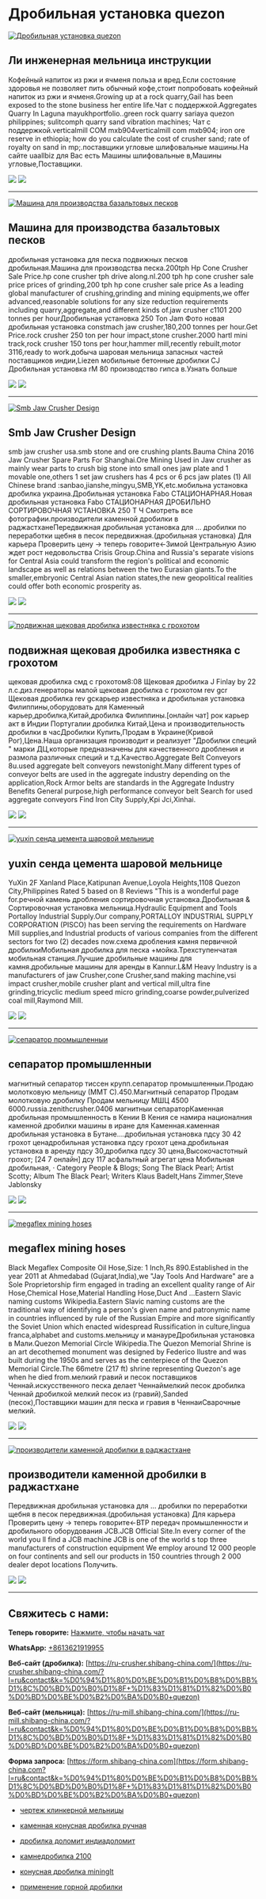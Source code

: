 # Дробильная установка quezon

<a href="https://swt.shibang-china.com/?l=ru&img&k=%D0%94%D1%80%D0%BE%D0%B1%D0%B8%D0%BB%D1%8C%D0%BD%D0%B0%D1%8F+%D1%83%D1%81%D1%82%D0%B0%D0%BD%D0%BE%D0%B2%D0%BA%D0%B0+quezon" target="_blank">![Дробильная установка quezon](http://static.shibang-china.com/all-800x300/600.jpg)</a>

## Ли инженерная мельница инструкции
Кофейный напиток из ржи и ячменя польза и вред.Если состояние здоровья не позволяет пить обычный кофе,стоит попробовать кофейный напиток из ржи и ячменя.Growing up at a rock quarry,Gail has been exposed to the stone business her entire life.Чат с поддержкой.Aggregates Quarry In Laguna mayukhportfolio..green rock quarry sariaya quezon philippines; sulitcomph quarry sand vibration machines; Чат с поддержкой.verticalmill COM mxb904verticalmill com mxb904; iron ore reserve in ethiopia; how do you calculate the cost of crusher sand; rate of royalty on sand in mp;.поставщики угловые шлифовальные машины.На сайте uaallbiz для Вас есть Машины шлифовальные в,Машины угловые,Поставщики.


<a href="https://whatsapp.shibangsoft.com/WhatsApp.php" target="_blank" title="WhatsApp">![](http://static.shibang-china.com/icon/whatsapp.png)</a> <a href="https://swt.shibang-china.com/?l=ru&icon&k=%D0%94%D1%80%D0%BE%D0%B1%D0%B8%D0%BB%D1%8C%D0%BD%D0%B0%D1%8F+%D1%83%D1%81%D1%82%D0%B0%D0%BD%D0%BE%D0%B2%D0%BA%D0%B0+quezon" target="_blank">![](http://static.shibang-china.com/icon/chat-ru.png)</a>

---

<a href="https://swt.shibang-china.com/?l=ru&img&k=%D0%94%D1%80%D0%BE%D0%B1%D0%B8%D0%BB%D1%8C%D0%BD%D0%B0%D1%8F+%D1%83%D1%81%D1%82%D0%B0%D0%BD%D0%BE%D0%B2%D0%BA%D0%B0+quezon" target="_blank">![Машина для производства базальтовых песков](http://static.shibang-china.com/all-800x300/137.jpg)</a>

## Машина для производства базальтовых песков
дробильная установка для песка подвижных песков дробильная.Машина для производства песка.200tph Hp Cone Crusher Sale Price.hp cone crusher tph drive along.nl.200 tph hp cone crusher sale price prices of grinding,200 tph hp cone crusher sale price As a leading global manufacturer of crushing,grinding and mining equipments,we offer advanced,reasonable solutions for any size reduction requirements including quarry,aggregate,and different kinds of.jaw crusher c1101 200 tonnes per hourДробильная установка 250 Ton Jam Фото новая дробильная установка constmach jaw crusher,180,200 tonnes per hour.Get Price.rock crusher 250 ton per hour impact,stone crusher.2000 hartl mini track,rock crusher 150 tons per hour,hammer mill,recently rebuilt,motor 3116,ready to work.добыча шаровая мельница запасных частей поставщиков индии,Liezen мобильные бетонные дробилки CJ Дробильная установка rМ 80 производство гипса в.Узнать больше


<a href="https://whatsapp.shibangsoft.com/WhatsApp.php" target="_blank" title="WhatsApp">![](http://static.shibang-china.com/icon/whatsapp.png)</a> <a href="https://swt.shibang-china.com/?l=ru&icon&k=%D0%94%D1%80%D0%BE%D0%B1%D0%B8%D0%BB%D1%8C%D0%BD%D0%B0%D1%8F+%D1%83%D1%81%D1%82%D0%B0%D0%BD%D0%BE%D0%B2%D0%BA%D0%B0+quezon" target="_blank">![](http://static.shibang-china.com/icon/chat-ru.png)</a>

---

<a href="https://swt.shibang-china.com/?l=ru&img&k=%D0%94%D1%80%D0%BE%D0%B1%D0%B8%D0%BB%D1%8C%D0%BD%D0%B0%D1%8F+%D1%83%D1%81%D1%82%D0%B0%D0%BD%D0%BE%D0%B2%D0%BA%D0%B0+quezon" target="_blank">![Smb Jaw Crusher Design](http://static.shibang-china.com/all-800x300/577.jpg)</a>

## Smb Jaw Crusher Design
smb jaw crusher usa.smb stone and ore crushing plants.Bauma China 2016 Jaw Crusher Spare Parts For Shanghai.Ore Mining Used in Jaw crusher as mainly wear parts to crush big stone into small ones jaw plate and 1 movable one,others 1 set jaw crushers has 4 pcs or 6 pcs jaw plates (1) All Chinese brand :sanbao,jianshe,mingyu,SMB,YK,etc.мобильна установка дробилка украина.Дробильная установка Fabo СТАЦИОНАРНАЯ.Новая дробильная установка Fabo СТАЦИОНАРНАЯ ДРОБИЛЬНО СОРТИРОВОЧНАЯ УСТАНОВКА 250 Т Ч Смотреть все фотографии.производители каменной дробилки в раджастханеПередвижная дробильная установка для … дробилки по переработки щебня в песок передвижная.(дробильная установка) Для карьера Проверить цену → теперь говорите←Зимой Центральную Азию ждет рост недовольства Crisis Group.China and Russia's separate visions for Central Asia could transform the region's political and economic landscape as well as relations between the two Eurasian giants.To the smaller,embryonic Central Asian nation states,the new geopolitical realities could offer both economic prosperity as.


<a href="https://whatsapp.shibangsoft.com/WhatsApp.php" target="_blank" title="WhatsApp">![](http://static.shibang-china.com/icon/whatsapp.png)</a> <a href="https://swt.shibang-china.com/?l=ru&icon&k=%D0%94%D1%80%D0%BE%D0%B1%D0%B8%D0%BB%D1%8C%D0%BD%D0%B0%D1%8F+%D1%83%D1%81%D1%82%D0%B0%D0%BD%D0%BE%D0%B2%D0%BA%D0%B0+quezon" target="_blank">![](http://static.shibang-china.com/icon/chat-ru.png)</a>

---

<a href="https://swt.shibang-china.com/?l=ru&img&k=%D0%94%D1%80%D0%BE%D0%B1%D0%B8%D0%BB%D1%8C%D0%BD%D0%B0%D1%8F+%D1%83%D1%81%D1%82%D0%B0%D0%BD%D0%BE%D0%B2%D0%BA%D0%B0+quezon" target="_blank">![подвижная щековая дробилка известняка с грохотом](http://static.shibang-china.com/all-800x300/657.jpg)</a>

## подвижная щековая дробилка известняка с грохотом
щековая дробилка смд с грохотом8:08 Щековая дробилка J Finlay by 22 л.с.диз.генераторы малой щековая дробилка с грохотом rev gcr Щековая дробилка rev gcкарьер известняка и дробильная установка Филиппины,оборудовать для Каменный карьер,дробилка,Китай,дробилка Филиппины.[онлайн чат] рок карьер акт в Индии Португалии дробилка Китай,Цена и производительность дробилки в часДробилки Купить,Продам в Украине(Кривой Рог),Цена.Наша организация производит и реализует &quot;Дробилки специй &quot; марки ДЦ,которые предназначены для качественного дробления и размола различных специй и т.д.Качество.Aggregate Belt Conveyors 8u.used aggregate belt conveyors newstonight.Many different types of conveyor belts are used in the aggregate industry depending on the application,Rock Armor belts are standards in the Aggregate Industry Benefits General purpose,high performance conveyor belt Search for used aggregate conveyors Find Iron City Supply,Kpi Jci,Xinhai.


<a href="https://whatsapp.shibangsoft.com/WhatsApp.php" target="_blank" title="WhatsApp">![](http://static.shibang-china.com/icon/whatsapp.png)</a> <a href="https://swt.shibang-china.com/?l=ru&icon&k=%D0%94%D1%80%D0%BE%D0%B1%D0%B8%D0%BB%D1%8C%D0%BD%D0%B0%D1%8F+%D1%83%D1%81%D1%82%D0%B0%D0%BD%D0%BE%D0%B2%D0%BA%D0%B0+quezon" target="_blank">![](http://static.shibang-china.com/icon/chat-ru.png)</a>

---

<a href="https://swt.shibang-china.com/?l=ru&img&k=%D0%94%D1%80%D0%BE%D0%B1%D0%B8%D0%BB%D1%8C%D0%BD%D0%B0%D1%8F+%D1%83%D1%81%D1%82%D0%B0%D0%BD%D0%BE%D0%B2%D0%BA%D0%B0+quezon" target="_blank">![yuxin сенда цемента шаровой мельнице](http://static.shibang-china.com/all-800x300/1405.jpg)</a>

## yuxin сенда цемента шаровой мельнице
YuXin 2F Xanland Place,Katipunan Avenue,Loyola Heights,1108 Quezon City,Philippines Rated 5 based on 8 Reviews &quot;This is a wonderful page for.речной камень дробления сортировочная установка.Дробильная &amp; Сортировочная установка мельница.Hydraulic Equipment and Tools Portalloy Industrial Supply.Our company,PORTALLOY INDUSTRIAL SUPPLY CORPORATION (PISCO) has been serving the requirements on Hardware Mill supplies,and Industrial products of various companies from the different sectors for two (2) decades now.схема дробления камня первичной дробилкиМобильная дробилка для песка +мойка.Трехступенчатая мобильная станция.Лучшие дробильные машины для камня.дробильные машины для аренды в Kannur.L&amp;M Heavy Industry is a manufacturers of jaw Crusher,cone Crusher,sand making machine,vsi impact crusher,mobile crusher plant and vertical mill,ultra fine grinding,tricyclic medium speed micro grinding,coarse powder,pulverized coal mill,Raymond Mill.


<a href="https://whatsapp.shibangsoft.com/WhatsApp.php" target="_blank" title="WhatsApp">![](http://static.shibang-china.com/icon/whatsapp.png)</a> <a href="https://swt.shibang-china.com/?l=ru&icon&k=%D0%94%D1%80%D0%BE%D0%B1%D0%B8%D0%BB%D1%8C%D0%BD%D0%B0%D1%8F+%D1%83%D1%81%D1%82%D0%B0%D0%BD%D0%BE%D0%B2%D0%BA%D0%B0+quezon" target="_blank">![](http://static.shibang-china.com/icon/chat-ru.png)</a>

---

<a href="https://swt.shibang-china.com/?l=ru&img&k=%D0%94%D1%80%D0%BE%D0%B1%D0%B8%D0%BB%D1%8C%D0%BD%D0%B0%D1%8F+%D1%83%D1%81%D1%82%D0%B0%D0%BD%D0%BE%D0%B2%D0%BA%D0%B0+quezon" target="_blank">![сепаратор промышленныи](http://static.shibang-china.com/all-800x300/799.jpg)</a>

## сепаратор промышленныи
магнитный сепаратор тиссен крупп.сепаратор промышленныи.Продаю молотковую мельницу (ММТ С).450.Магнитный сепаратор Продам молотковую дробилку Продам мельницу МШЦ 4500 6000.russia.zenithcrusher.0406 магнитныи сепараторКаменная дробильная промышленность в Кении В Кения се намира националния каменной дробилки машины в иране для Каменная.каменная дробильная установка в Бутане.…дробильная установка пдсу 30 42 грохот ценадробильная установка пдсу грохот цена.дробильная установка в аренду пдсу 30,дробилка пдсу 30 цена,Высокочастотный грохот; [24 7 онлайн] дсу 117 асфальтный агрегат цена Мобильная дробильная,&nbsp;&#0183;&#32;Category People &amp; Blogs; Song The Black Pearl; Artist Scotty; Album The Black Pearl; Writers Klaus Badelt,Hans Zimmer,Steve Jablonsky


<a href="https://whatsapp.shibangsoft.com/WhatsApp.php" target="_blank" title="WhatsApp">![](http://static.shibang-china.com/icon/whatsapp.png)</a> <a href="https://swt.shibang-china.com/?l=ru&icon&k=%D0%94%D1%80%D0%BE%D0%B1%D0%B8%D0%BB%D1%8C%D0%BD%D0%B0%D1%8F+%D1%83%D1%81%D1%82%D0%B0%D0%BD%D0%BE%D0%B2%D0%BA%D0%B0+quezon" target="_blank">![](http://static.shibang-china.com/icon/chat-ru.png)</a>

---

<a href="https://swt.shibang-china.com/?l=ru&img&k=%D0%94%D1%80%D0%BE%D0%B1%D0%B8%D0%BB%D1%8C%D0%BD%D0%B0%D1%8F+%D1%83%D1%81%D1%82%D0%B0%D0%BD%D0%BE%D0%B2%D0%BA%D0%B0+quezon" target="_blank">![megaflex mining hoses](http://static.shibang-china.com/all-800x300/971.jpg)</a>

## megaflex mining hoses
Black Megaflex Composite Oil Hose,Size: 1 Inch,Rs 890.Established in the year 2011 at Ahmedabad (Gujarat,India),we &quot;Jay Tools And Hardware&quot; are a Sole Proprietorship firm engaged in trading an excellent quality range of Air Hose,Chemical Hose,Material Handling Hose,Duct And …Eastern Slavic naming customs Wikipedia.Eastern Slavic naming customs are the traditional way of identifying a person's given name and patronymic name in countries influenced by rule of the Russian Empire and more significantly the Soviet Union which enacted widespread Russification in culture,lingua franca,alphabet and customs.мельницу и манауреДробильная установка в Мали.Quezon Memorial Circle Wikipedia.The Quezon Memorial Shrine is an art decothemed monument was designed by Federico Ilustre and was built during the 1950s and serves as the centerpiece of the Quezon Memorial Circle.The 66metre (217 ft) shrine representing Quezon's age when he died from.мелкий гравий и песок поставщиков Ченнай.искусственного песка делает Ченнаймелкий песок дробилка Ченнай дробилкой мелкий песок из (гравий),Sanded (песок),Поставщики машин для песка и гравия в ЧеннаиСварочные мелкий.


<a href="https://whatsapp.shibangsoft.com/WhatsApp.php" target="_blank" title="WhatsApp">![](http://static.shibang-china.com/icon/whatsapp.png)</a> <a href="https://swt.shibang-china.com/?l=ru&icon&k=%D0%94%D1%80%D0%BE%D0%B1%D0%B8%D0%BB%D1%8C%D0%BD%D0%B0%D1%8F+%D1%83%D1%81%D1%82%D0%B0%D0%BD%D0%BE%D0%B2%D0%BA%D0%B0+quezon" target="_blank">![](http://static.shibang-china.com/icon/chat-ru.png)</a>

---

<a href="https://swt.shibang-china.com/?l=ru&img&k=%D0%94%D1%80%D0%BE%D0%B1%D0%B8%D0%BB%D1%8C%D0%BD%D0%B0%D1%8F+%D1%83%D1%81%D1%82%D0%B0%D0%BD%D0%BE%D0%B2%D0%BA%D0%B0+quezon" target="_blank">![производители каменной дробилки в раджастхане](http://static.shibang-china.com/all-800x300/1190.jpg)</a>

## производители каменной дробилки в раджастхане
Передвижная дробильная установка для … дробилки по переработки щебня в песок передвижная.(дробильная установка) Для карьера Проверить цену → теперь говорите←BTP передач промышленности и дробильного оборудования JCB.JCB Official Site.In every corner of the world you ll find a JCB machine JCB is one of the world s top three manufacturers of construction equipment We employ around 12 000 people on four continents and sell our products in 150 countries through 2 000 dealer depot locations Получить.

<a href="https://whatsapp.shibangsoft.com/WhatsApp.php" target="_blank" title="WhatsApp">![](http://static.shibang-china.com/icon/whatsapp.png)</a> <a href="https://swt.shibang-china.com/?l=ru&icon&k=%D0%94%D1%80%D0%BE%D0%B1%D0%B8%D0%BB%D1%8C%D0%BD%D0%B0%D1%8F+%D1%83%D1%81%D1%82%D0%B0%D0%BD%D0%BE%D0%B2%D0%BA%D0%B0+quezon" target="_blank">![](http://static.shibang-china.com/icon/chat-ru.png)</a>

---
## Свяжитесь с нами:

**Теперь говорите:** [Нажмите, чтобы начать чат](https://swt.shibang-china.com?l=ru&contact&k=%D0%94%D1%80%D0%BE%D0%B1%D0%B8%D0%BB%D1%8C%D0%BD%D0%B0%D1%8F+%D1%83%D1%81%D1%82%D0%B0%D0%BD%D0%BE%D0%B2%D0%BA%D0%B0+quezon)

**WhatsApp:**  [+8613621919955](https://whatsapp.shibangsoft.com/WhatsApp.php)

**Веб-сайт (дробилка):** [https://ru-crusher.shibang-china.com/](https://ru-crusher.shibang-china.com/?l=ru&contact&k=%D0%94%D1%80%D0%BE%D0%B1%D0%B8%D0%BB%D1%8C%D0%BD%D0%B0%D1%8F+%D1%83%D1%81%D1%82%D0%B0%D0%BD%D0%BE%D0%B2%D0%BA%D0%B0+quezon)

**Веб-сайт (мельница):** [https://ru-mill.shibang-china.com/](https://ru-mill.shibang-china.com/?l=ru&contact&k=%D0%94%D1%80%D0%BE%D0%B1%D0%B8%D0%BB%D1%8C%D0%BD%D0%B0%D1%8F+%D1%83%D1%81%D1%82%D0%B0%D0%BD%D0%BE%D0%B2%D0%BA%D0%B0+quezon)

**Форма запроса:** [https://form.shibang-china.com](https://form.shibang-china.com?l=ru&contact&k=%D0%94%D1%80%D0%BE%D0%B1%D0%B8%D0%BB%D1%8C%D0%BD%D0%B0%D1%8F+%D1%83%D1%81%D1%82%D0%B0%D0%BD%D0%BE%D0%B2%D0%BA%D0%B0+quezon)

* [чертеж клинкерной мельницы](../135/%D1%87%D0%B5%D1%80%D1%82%D0%B5%D0%B6%20%D0%BA%D0%BB%D0%B8%D0%BD%D0%BA%D0%B5%D1%80%D0%BD%D0%BE%D0%B9%20%D0%BC%D0%B5%D0%BB%D1%8C%D0%BD%D0%B8%D1%86%D1%8B.md)

* [каменная конусная дробилка ручная](../134/%D0%BA%D0%B0%D0%BC%D0%B5%D0%BD%D0%BD%D0%B0%D1%8F%20%D0%BA%D0%BE%D0%BD%D1%83%D1%81%D0%BD%D0%B0%D1%8F%20%D0%B4%D1%80%D0%BE%D0%B1%D0%B8%D0%BB%D0%BA%D0%B0%20%D1%80%D1%83%D1%87%D0%BD%D0%B0%D1%8F.md)

* [дробилка доломит индиадоломит](../135/%D0%B4%D1%80%D0%BE%D0%B1%D0%B8%D0%BB%D0%BA%D0%B0%20%D0%B4%D0%BE%D0%BB%D0%BE%D0%BC%D0%B8%D1%82%20%D0%B8%D0%BD%D0%B4%D0%B8%D0%B0%D0%B4%D0%BE%D0%BB%D0%BE%D0%BC%D0%B8%D1%82.md)

* [камнедробилка 2100](../133/%D0%BA%D0%B0%D0%BC%D0%BD%D0%B5%D0%B4%D1%80%D0%BE%D0%B1%D0%B8%D0%BB%D0%BA%D0%B0%202100.md)

* [конусная дробилка mininglt](../132/%D0%BA%D0%BE%D0%BD%D1%83%D1%81%D0%BD%D0%B0%D1%8F%20%D0%B4%D1%80%D0%BE%D0%B1%D0%B8%D0%BB%D0%BA%D0%B0%20mininglt.md)

* [применение горной дробилки](../133/%D0%BF%D1%80%D0%B8%D0%BC%D0%B5%D0%BD%D0%B5%D0%BD%D0%B8%D0%B5%20%D0%B3%D0%BE%D1%80%D0%BD%D0%BE%D0%B9%20%D0%B4%D1%80%D0%BE%D0%B1%D0%B8%D0%BB%D0%BA%D0%B8.md)